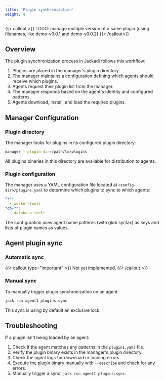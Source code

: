 ```yaml
---
title: 'Plugin synchronization'
weight: 4
---
```


{{< callout >}}
TODO: manage multiple version of a same plugin (using filenames, like demo-v0.0.1 and demo-v0.0.2)
{{< /callout>}}

## Overview

The plugin synchronization process in Jackadi follows this workflow:

1. Plugins are placed in the manager's plugin directory.
2. The manager maintains a configuration defining which agents should receive which plugins.
3. Agents request their plugin list from the manager.
4. The manager responds based on the agent's identity and configured patterns.
5. Agents download, install, and load the required plugins.

## Manager Configuration

### Plugin directory

The manager looks for plugins in its configured plugin directory:

```sh
manager --plugin-dir=/path/to/plugins
```

All plugins binaries in this directory are available for distribution to agents.

### Plugin configuration

The manager uses a YAML configuration file located at `<config-dir>/plugins.yaml` to determine which plugins to sync to which agents:

```yaml
"*":
  - worker-tools
"db-*":
  - database-tools
```

The configuration uses agent name patterns (with glob syntax) as keys and lists of plugin names as values.

## Agent plugin sync

### Automatic sync

{{< callout type="important" >}}
Not yet implemented.
{{< /callout >}}

### Manual sync

To manually trigger plugin synchronization on an agent:

```sh
jack run agent1 plugins:sync
```

This sync is using by default an exclusive lock.

## Troubleshooting

If a plugin isn't being loaded by an agent:

1. Check if the agent matches any patterns in the `plugins.yaml` file.
2. Verify the plugin binary exists in the manager's plugin directory.
3. Check the agent logs for download or loading errors.
4. Execute the plugin binary manually with `--describe` and check for any errors.
5. Manually trigger a sync: `jack run agent1 plugins:sync`.
